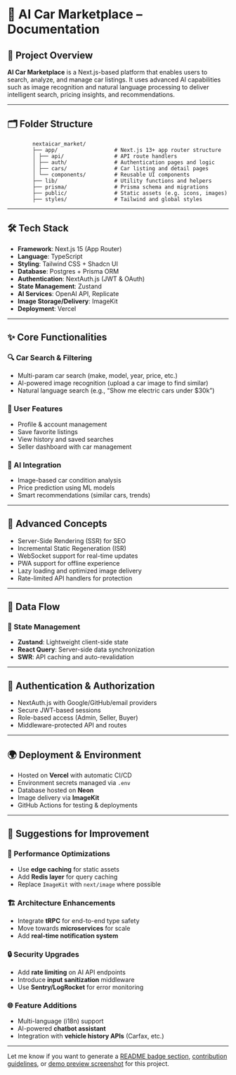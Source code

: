 # 🚗 AI Car Marketplace – Documentation

## 📖 Project Overview

**AI Car Marketplace** is a Next.js-based platform that enables users to search, analyze, and manage car listings. It uses advanced AI capabilities such as image recognition and natural language processing to deliver intelligent search, pricing insights, and recommendations.

---

## 🗂️ Folder Structure

            nextaicar_market/
            ├── app/                  # Next.js 13+ app router structure
            │ ├── api/                # API route handlers
            │ ├── auth/               # Authentication pages and logic
            │ ├── cars/               # Car listing and detail pages
            │ └── components/         # Reusable UI components
            ├── lib/                  # Utility functions and helpers
            ├── prisma/               # Prisma schema and migrations
            ├── public/               # Static assets (e.g. icons, images)
            ├── styles/               # Tailwind and global styles

---

## 🛠️ Tech Stack

- **Framework**: Next.js 15 (App Router)
- **Language**: TypeScript
- **Styling**: Tailwind CSS + Shadcn UI
- **Database**: Postgres + Prisma ORM
- **Authentication**: NextAuth.js (JWT & OAuth)
- **State Management**: Zustand
- **AI Services**: OpenAI API, Replicate
- **Image Storage/Delivery**: ImageKit
- **Deployment**: Vercel

---

## ✨ Core Functionalities

### 🔍 Car Search & Filtering

- Multi-param car search (make, model, year, price, etc.)
- AI-powered image recognition (upload a car image to find similar)
- Natural language search (e.g., “Show me electric cars under $30k”)

### 👤 User Features

- Profile & account management
- Save favorite listings
- View history and saved searches
- Seller dashboard with car management

### 🧠 AI Integration

- Image-based car condition analysis
- Price prediction using ML models
- Smart recommendations (similar cars, trends)

---

## 🚀 Advanced Concepts

- Server-Side Rendering (SSR) for SEO
- Incremental Static Regeneration (ISR)
- WebSocket support for real-time updates
- PWA support for offline experience
- Lazy loading and optimized image delivery
- Rate-limited API handlers for protection

---

## 🔁 Data Flow

### 🧾 State Management

- **Zustand**: Lightweight client-side state
- **React Query**: Server-side data synchronization
- **SWR**: API caching and auto-revalidation

---

## 🔐 Authentication & Authorization

- NextAuth.js with Google/GitHub/email providers
- Secure JWT-based sessions
- Role-based access (Admin, Seller, Buyer)
- Middleware-protected API and routes

---

## 🌍 Deployment & Environment

- Hosted on **Vercel** with automatic CI/CD
- Environment secrets managed via `.env`
- Database hosted on **Neon**
- Image delivery via **ImageKit**
- GitHub Actions for testing & deployments

---

## 🧠 Suggestions for Improvement

### 🚅 Performance Optimizations

- Use **edge caching** for static assets
- Add **Redis layer** for query caching
- Replace `ImageKit` with `next/image` where possible

### 🏗️ Architecture Enhancements

- Integrate **tRPC** for end-to-end type safety
- Move towards **microservices** for scale
- Add **real-time notification system**

### 🔒 Security Upgrades

- Add **rate limiting** on AI API endpoints
- Introduce **input sanitization** middleware
- Use **Sentry/LogRocket** for error monitoring

### 🌐 Feature Additions

- Multi-language (i18n) support
- AI-powered **chatbot assistant**
- Integration with **vehicle history APIs** (Carfax, etc.)

---

Let me know if you want to generate a [README badge section](f), [contribution guidelines](f), or [demo preview screenshot](f) for this project.
